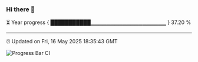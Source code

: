 ### Hi there 👋

⏳ Year progress { ███████████▁▁▁▁▁▁▁▁▁▁▁▁▁▁▁▁▁▁▁ } 37.20 %

---

⏰ Updated on Fri, 16 May 2025 18:35:43 GMT

![Progress Bar CI](https://github.com/DhruviPatel157/GitHub-Actions-Demo/workflows/Progress%20Bar%20CI/badge.svg)
